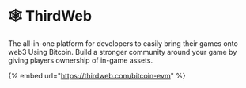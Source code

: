 # 🕸 ThirdWeb

The all-in-one platform for developers to easily bring their games onto web3 Using Bitcoin. Build a stronger community around your game by giving players ownership of in-game assets.&#x20;

{% embed url="https://thirdweb.com/bitcoin-evm" %}

